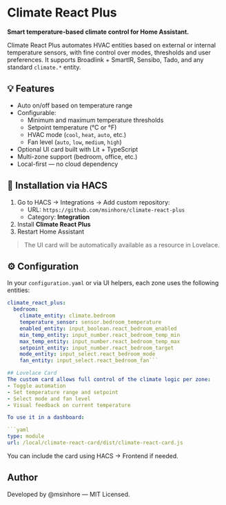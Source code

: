 # Climate React Plus

**Smart temperature-based climate control for Home Assistant.**

Climate React Plus automates HVAC entities based on external or internal temperature sensors, with fine control over modes, thresholds and user preferences. It supports Broadlink + SmartIR, Sensibo, Tado, and any standard `climate.*` entity.

## 💡 Features

- Auto on/off based on temperature range
- Configurable:
  - Minimum and maximum temperature thresholds
  - Setpoint temperature (°C or °F)
  - HVAC mode (`cool`, `heat`, `auto`, etc.)
  - Fan level (`auto`, `low`, `medium`, `high`)
- Optional UI card built with Lit + TypeScript
- Multi-zone support (bedroom, office, etc.)
- Local-first — no cloud dependency

## 🧩 Installation via HACS

1. Go to HACS → Integrations → Add custom repository:
   - URL: `https://github.com/msinhore/climate-react-plus`
   - Category: **Integration**
2. Install **Climate React Plus**
3. Restart Home Assistant

> The UI card will be automatically available as a resource in Lovelace.

## ⚙️ Configuration

In your `configuration.yaml` or via UI helpers, each zone uses the following entities:

```yaml
climate_react_plus:
  bedroom:
    climate_entity: climate.bedroom
    temperature_sensor: sensor.bedroom_temperature
    enabled_entity: input_boolean.react_bedroom_enabled
    min_temp_entity: input_number.react_bedroom_temp_min
    max_temp_entity: input_number.react_bedroom_temp_max
    setpoint_entity: input_number.react_bedroom_target
    mode_entity: input_select.react_bedroom_mode
    fan_entity: input_select.react_bedroom_fan```

## Lovelace Card
The custom card allows full control of the climate logic per zone:
- Toggle automation
- Set temperature range and setpoint
- Select mode and fan level
- Visual feedback on current temperature

To use it in a dashboard:

```yaml
type: module
url: /local/climate-react-card/dist/climate-react-card.js
```

You can include the card using HACS → Frontend if needed.

## Author
Developed by @msinhore — MIT Licensed.

